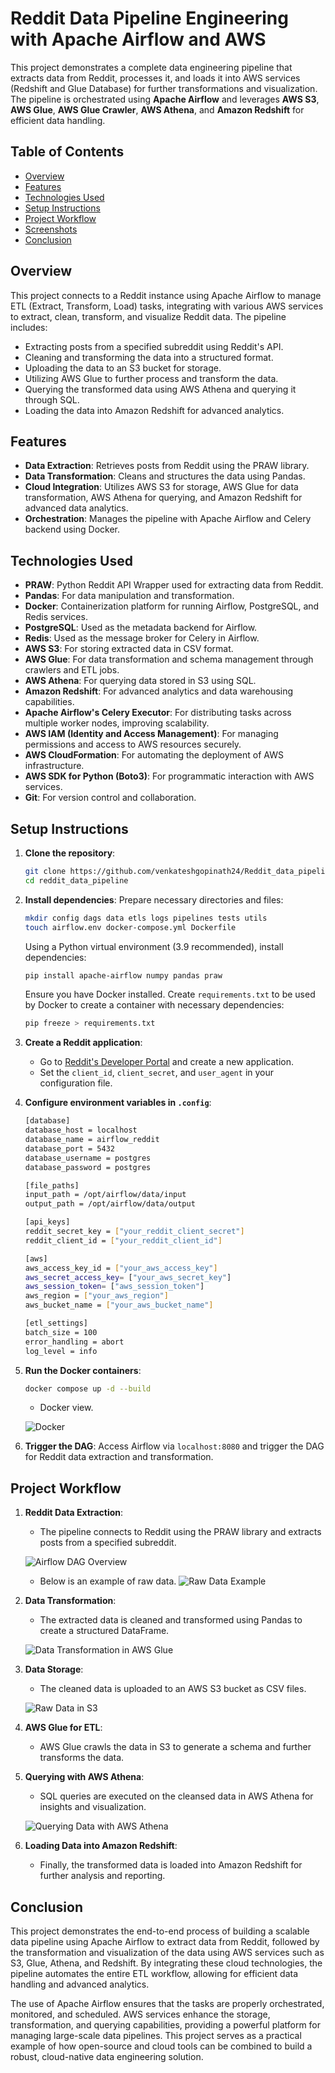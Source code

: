 
# Reddit Data Pipeline Engineering with Apache Airflow and AWS

This project demonstrates a complete data engineering pipeline that extracts data from Reddit, processes it, and loads it into AWS services (Redshift and Glue Database) for further transformations and visualization. The pipeline is orchestrated using **Apache Airflow** and leverages **AWS S3**, **AWS Glue**, **AWS Glue Crawler**, **AWS Athena**, and **Amazon Redshift** for efficient data handling.

## Table of Contents
- [Overview](#overview)
- [Features](#features)
- [Technologies Used](#technologies-used)
- [Setup Instructions](#setup-instructions)
- [Project Workflow](#project-workflow)
- [Screenshots](#screenshots)
- [Conclusion](#conclusion)

## Overview

This project connects to a Reddit instance using Apache Airflow to manage ETL (Extract, Transform, Load) tasks, integrating with various AWS services to extract, clean, transform, and visualize Reddit data. The pipeline includes:

- Extracting posts from a specified subreddit using Reddit's API.
- Cleaning and transforming the data into a structured format.
- Uploading the data to an S3 bucket for storage.
- Utilizing AWS Glue to further process and transform the data.
- Querying the transformed data using AWS Athena and querying it through SQL.
- Loading the data into Amazon Redshift for advanced analytics.

## Features
- **Data Extraction**: Retrieves posts from Reddit using the PRAW library.
- **Data Transformation**: Cleans and structures the data using Pandas.
- **Cloud Integration**: Utilizes AWS S3 for storage, AWS Glue for data transformation, AWS Athena for querying, and Amazon Redshift for advanced data analytics.
- **Orchestration**: Manages the pipeline with Apache Airflow and Celery backend using Docker.

## Technologies Used

- **PRAW**: Python Reddit API Wrapper used for extracting data from Reddit.
- **Pandas**: For data manipulation and transformation.
- **Docker**: Containerization platform for running Airflow, PostgreSQL, and Redis services.
- **PostgreSQL**: Used as the metadata backend for Airflow.
- **Redis**: Used as the message broker for Celery in Airflow.
- **AWS S3**: For storing extracted data in CSV format.
- **AWS Glue**: For data transformation and schema management through crawlers and ETL jobs.
- **AWS Athena**: For querying data stored in S3 using SQL.
- **Amazon Redshift**: For advanced analytics and data warehousing capabilities.
- **Apache Airflow's Celery Executor**: For distributing tasks across multiple worker nodes, improving scalability.
- **AWS IAM (Identity and Access Management)**: For managing permissions and access to AWS resources securely.
- **AWS CloudFormation**: For automating the deployment of AWS infrastructure.
- **AWS SDK for Python (Boto3)**: For programmatic interaction with AWS services.
- **Git**: For version control and collaboration.

## Setup Instructions

1. **Clone the repository**:
   ```bash
   git clone https://github.com/venkateshgopinath24/Reddit_data_pipeline.git
   cd reddit_data_pipeline
   ```

2. **Install dependencies**:
   Prepare necessary directories and files:
   ```bash
   mkdir config dags data etls logs pipelines tests utils
   touch airflow.env docker-compose.yml Dockerfile
   ```
   Using a Python virtual environment (3.9 recommended), install dependencies:
   ```bash
   pip install apache-airflow numpy pandas praw
   ```
   Ensure you have Docker installed. Create `requirements.txt` to be used by Docker to create a container with necessary dependencies:
   ```bash
   pip freeze > requirements.txt
   ```

3. **Create a Reddit application**:

   - Go to [Reddit's Developer Portal](https://www.reddit.com/prefs/apps) and create a new application.
   - Set the `client_id`, `client_secret`, and `user_agent` in your configuration file.

4. **Configure environment variables in `.config`**:

   ```bash
   [database]
   database_host = localhost
   database_name = airflow_reddit
   database_port = 5432
   database_username = postgres
   database_password = postgres

   [file_paths]
   input_path = /opt/airflow/data/input
   output_path = /opt/airflow/data/output

   [api_keys]
   reddit_secret_key = ["your_reddit_client_secret"]
   reddit_client_id = ["your_reddit_client_id"]

   [aws]
   aws_access_key_id = ["your_aws_access_key"]
   aws_secret_access_key= ["your_aws_secret_key"]
   aws_session_token= ["aws_session_token"]
   aws_region = ["your_aws_region"]
   aws_bucket_name = ["your_aws_bucket_name"] 
   
   [etl_settings]
   batch_size = 100
   error_handling = abort
   log_level = info
   ```

5. **Run the Docker containers**:
   ```bash
   docker compose up -d --build
   ```
   - Docker view.
   
   ![Docker](utils/images/Docker_ss.png)


6. **Trigger the DAG**:
   Access Airflow via `localhost:8080` and trigger the DAG for Reddit data extraction and transformation.

## Project Workflow

1. **Reddit Data Extraction**:
   - The pipeline connects to Reddit using the PRAW library and extracts posts from a specified subreddit.
   
   ![Airflow DAG Overview](utils/images/Airflow_ss.png)

   - Below is an example of raw data.
   ![Raw Data Example](utils/images/Raw_data_reddit_ss.png)

2. **Data Transformation**:
   - The extracted data is cleaned and transformed using Pandas to create a structured DataFrame.

   ![Data Transformation in AWS Glue](utils/images/Data_transformation_ss.png)

3. **Data Storage**:
   - The cleaned data is uploaded to an AWS S3 bucket as CSV files.

   ![Raw Data in S3](utils/images/Raw_data_inS3.png)

4. **AWS Glue for ETL**:
   - AWS Glue crawls the data in S3 to generate a schema and further transforms the data.

5. **Querying with AWS Athena**:
   - SQL queries are executed on the cleansed data in AWS Athena for insights and visualization.

   ![Querying Data with AWS Athena](utils/images/Querying_Athena_ss.png)

6. **Loading Data into Amazon Redshift**:
   - Finally, the transformed data is loaded into Amazon Redshift for further analysis and reporting.

## Conclusion

This project demonstrates the end-to-end process of building a scalable data pipeline using Apache Airflow to extract data from Reddit, followed by the transformation and visualization of the data using AWS services such as S3, Glue, Athena, and Redshift. By integrating these cloud technologies, the pipeline automates the entire ETL workflow, allowing for efficient data handling and advanced analytics.

The use of Apache Airflow ensures that the tasks are properly orchestrated, monitored, and scheduled. AWS services enhance the storage, transformation, and querying capabilities, providing a powerful platform for managing large-scale data pipelines. This project serves as a practical example of how open-source and cloud tools can be combined to build a robust, cloud-native data engineering solution.

